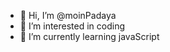 - 👋 Hi, I’m @moinPadaya
- 👀 I’m interested in coding
- 🌱 I’m currently learning javaScript

<!---
moinPadaya/moinPadaya is a ✨ special ✨ repository because its `README.md` (this file) appears on your GitHub profile.
You can click the Preview link to take a look at your changes.
--->
